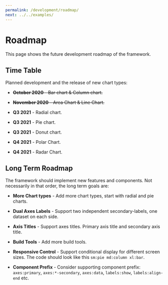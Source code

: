 ```yaml
---
permalink: /development/roadmap/
next: ../../examples/
---
```


# Roadmap

This page shows the future development roadmap of the framework.

## Time Table

Planned development and the release of new chart types:

* ~~**October 2020** - Bar chart & Column chart.~~

* ~~**November 2020** - Area Chart & Line Chart.~~

* **Q3 2021** - Radial chart.

* **Q3 2021** - Pie chart.

* **Q3 2021** - Donut chart.

* **Q4 2021** - Polar Chart.

* **Q4 2021** - Radar Chart.

## Long Term Roadmap

The framework should implement new features and components. Not necessarily in that order, the long term goals are:

* **More Chart types** - Add more chart types, start with radial and pie charts.

* **Dual Axes Labels** - Support two independent secondary-labels, one dataset on each side.

* **Axis Titles** - Support axes titles. Primary axis title and secondary axis title.

* **Build Tools** - Add more build tools.

* **Responsive Control** - Support conditional display for different screen sizes. The code should look like this `sm:pie md:column xl:bar`.

* **Component Prefix** - Consider supporting component prefix: `axes:primary`, `axes:*-secondary`, `axes:data`, `labels:show`, `labels:align-end` etc.

